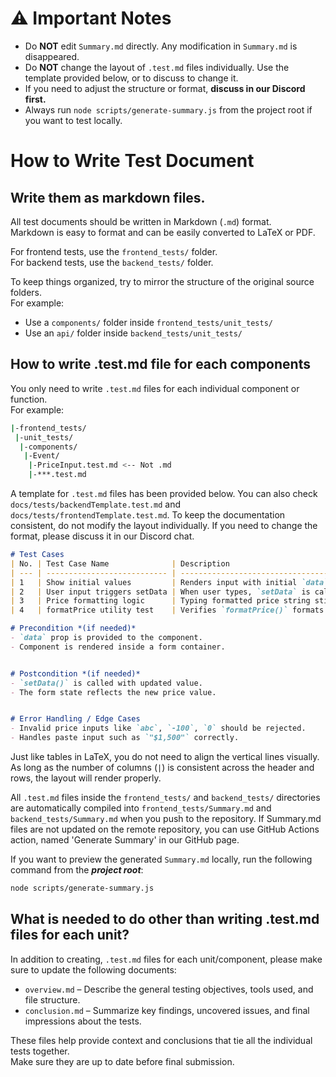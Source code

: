 # ⚠️ Important Notes
- Do **NOT** edit `Summary.md` directly. Any modification in `Summary.md` is disappeared.
- Do **NOT** change the layout of `.test.md` files individually. Use the template provided below, or to discuss to change it.
- If you need to adjust the structure or format, **discuss in our Discord first.**
- Always run `node scripts/generate-summary.js` from the project root if you want to test locally.

# How to Write Test Document
## Write them as markdown files.
All test documents should be written in Markdown (`.md`) format.  
Markdown is easy to format and can be easily converted to LaTeX or PDF.  

For frontend tests, use the `frontend_tests/` folder.  
For backend tests, use the `backend_tests/` folder.  

To keep things organized, try to mirror the structure of the original source folders.  
For example:
- Use a `components/` folder inside `frontend_tests/unit_tests/`  
- Use an `api/` folder inside `backend_tests/unit_tests/`

## How to write .test.md file for each components
You only need to write `.test.md` files for each individual component or function.  
For example:
```bash
|-frontend_tests/
 |-unit_tests/
  |-components/
   |-Event/
    |-PriceInput.test.md <-- Not .md
    |-***.test.md
```
A template for `.test.md` files has been provided below. You can also check `docs/tests/backendTemplate.test.md` and `docs/tests/frontendTemplate.test.md`.
To keep the documentation consistent, do not modify the layout individually.
If you need to change the format, please discuss it in our Discord chat.

```markdown
# Test Cases
| No. | Test Case Name              | Description                                               | Input               | Expected Output / Behavior      | Status |
| --- | --------------------------- | --------------------------------------------------------- | ------------------- | ------------------------------- | ------ |
| 1   | Show initial values         | Renders input with initial `data` prop value              | `data=1500`         | Input shows "1500"              | PASS   |
| 2   | User input triggers setData | When user types, `setData` is called with updated value   | `user types "2000"` | `setData` called with `2000`    | PASS   |
| 3   | Price formatting logic      | Typing formatted price string still sets correct number   | `"2,000.0505"`      | `setData` called with `2000.05` | PASS   |
| 4   | formatPrice utility test    | Verifies `formatPrice()` formats various inputs correctly | `"1,500.5"`         | `"1500.50"`                     | PASS   |

# Precondition *(if needed)*
- `data` prop is provided to the component.
- Component is rendered inside a form container.


# Postcondition *(if needed)*
- `setData()` is called with updated value.
- The form state reflects the new price value.


# Error Handling / Edge Cases
- Invalid price inputs like `abc`, `-100`, `0` should be rejected.
- Handles paste input such as `"$1,500"` correctly.
```

Just like tables in LaTeX, you do not need to align the vertical lines visually.
As long as the number of columns (`|`) is consistent across the header and rows, the layout will render properly.

All `.test.md` files inside the `frontend_tests/` and `backend_tests/` directories are automatically compiled into `frontend_tests/Summary.md` and `backend_tests/Summary.md` when you push to the repository.
If Summary.md files are not updated on the remote repository, you can use GitHub Actions action, named 'Generate Summary' in our GitHub page.

If you want to preview the generated `Summary.md` locally, run the following command from the ***project root***:
```bash
node scripts/generate-summary.js
```

## What is needed to do other than writing .test.md files for each unit?
In addition to creating, `.test.md` files for each unit/component, please make sure to update the following documents:
- `overview.md` – Describe the general testing objectives, tools used, and file structure.
- `conclusion.md` – Summarize key findings, uncovered issues, and final impressions about the tests.

These files help provide context and conclusions that tie all the individual tests together.  
Make sure they are up to date before final submission.